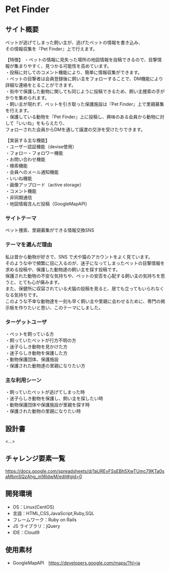 # Pet Finder

## サイト概要

ペットが逃げてしまった飼い主が、逃げたペットの情報を書き込み、  
その情報収集を『Pet Finder』上で行えます。  

【特徴】
・ペットの情報に見失った場所の地図情報を投稿できるので、目撃情報が集まりやすく、見つかる可能性を高めています。  
・投稿に対してのコメント機能により、簡単に情報収集ができます。  
・ペットの目撃者は会員登録後に飼い主をフォローすることで、DM機能により詳細な連絡をとることができます。  
・街中で保護した動物に関しても同じように投稿できるため、飼い主捜索の手がかりを集められます。  
・飼い主が現れず、ペットを引き取った保護施設は『Pet Finder』上で里親募集を行えます。  
・保護している動物を『Pet Finder』上に投稿し、興味のある会員から動物に対して「いいね」をもらえたり、  
フォローされた会員からDMを通して譲渡の交渉を受けたりできます。  

【実装する主な機能】  
・ユーザー認証機能（devise使用）  
・フォロー・フォロワー機能  
・お問い合わせ機能  
・検索機能  
・会員へのメール通知機能  
・いいね機能  
・画像アップロード（active storage）  
・コメント機能  
・非同期通信  
・地図情報含んだ投稿（GoogleMapAPI）  



### サイトテーマ

ペット捜索、里親募集ができる情報交換SNS

### テーマを選んだ理由

私は昔から動物が好きで、SNS で犬や猫のアカウントをよく見ています。  
そのような中で頻繁に目に入るのが、迷子になってしまったペットの目撃情報を求める投稿や、保護した動物達の飼い主を探す投稿です。  
保護された動物の不安な気持ちや、ペットの安否を心配する飼い主の気持ちを思うと、とても心が痛みます。  
また、保健所に収容されている犬猫の投稿を見ると、居ても立ってもいられなくなる気持ちです。  
このような不幸な動物達を一刻も早く飼い主や里親に会わせるために、専門の掲示板を作りたいと思い、このテーマにしました。  

### ターゲットユーザ

・ペットを飼っている方  
・飼っていたペットが行方不明の方  
・迷子らしき動物を見かけた方  
・迷子らしき動物を保護した方  
・動物保護団体、保護施設  
・保護された動物達の里親になりたい方  

### 主な利用シーン

・飼っていたペットが逃げてしまった時  
・迷子らしき動物を保護し、飼い主を探したい時  
・動物保護団体や保護施設が里親を探す時  
・保護された動物の里親になりたい時  

## 設計書

<...>

## チャレンジ要素一覧

https://docs.google.com/spreadsheets/d/1aUREvFSsEBh5XwTUmc79KTa0saMbmSQzAhg_m18ldwM/edit#gid=0

## 開発環境

- OS：Linux(CentOS)
- 言語：HTML,CSS,JavaScript,Ruby,SQL
- フレームワーク：Ruby on Rails
- JS ライブラリ：jQuery
- IDE：Cloud9

## 使用素材

- GoogleMapAPI　https://developers.google.com/maps/?hl=ja